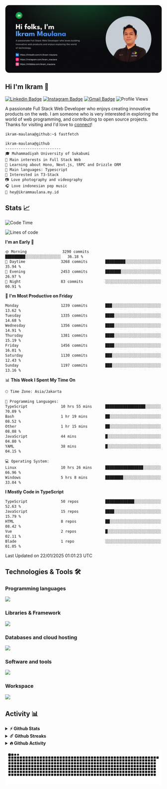 ![IkramBanner](ikrambanner.png)

## Hi I'm Ikram 👋

[![Linkedin Badge](https://img.shields.io/badge/-ikram--maulana-blue?style=flat&logo=Linkedin&logoColor=white&link=https://links.ikrammaulana.my.id/s/linkedin)](https://links.ikrammaulana.my.id/s/linkedin)
[![Instagram Badge](https://img.shields.io/badge/-@ikram__maulana-purple?style=flat&logo=instagram&logoColor=white&link=https://links.ikrammaulana.my.id/s/instagram)](https://links.ikrammaulana.my.id/s/instagram)
[![Gmail Badge](https://img.shields.io/badge/-ikrammaulana-c14438?style=flat&logo=Gmail&logoColor=white&link=https://links.ikrammaulana.my.id/s/email)](https://links.ikrammaulana.my.id/s/email)
![Profile Views](https://komarev.com/ghpvc/?username=Ikram-Maulana)

A passionate Full Stack Web Developer who enjoys creating innovative products on the web. I am someone who is very interested in exploring the world of web programming, and contributing to open source projects. Thanks for visiting and I'd love to [connect](https://links.ikrammaulana.my.id/s/linkedin)!

```console
ikram-maulana@github:~$ fastfetch
```

```console
ikram-maulana@github
-------------------------
🎓 Muhammadiyah University of Sukabumi
🔎 Main interests in Full Stack Web
🌱 Learning about Hono, Next.js, tRPC and Drizzle ORM
🌟 Main languages: Typescript
🚩 Interested in T3-Stack
📷 Love photography and videography
🎧 Love indonesian pop music
📧 hey@ikrammaulana.my.id
```

## Stats 📈

<!--START_SECTION:waka-->
![Code Time](http://img.shields.io/badge/Code%20Time-2%2C340%20hrs%208%20mins-blue)

![Lines of code](https://img.shields.io/badge/From%20Hello%20World%20I%27ve%20Written-13.6%20million%20lines%20of%20code-blue)

**I'm an Early 🐤** 

```text
🌞 Morning                3290 commits        █████████░░░░░░░░░░░░░░░░   36.18 % 
🌆 Daytime                3268 commits        █████████░░░░░░░░░░░░░░░░   35.94 % 
🌃 Evening                2453 commits        ███████░░░░░░░░░░░░░░░░░░   26.97 % 
🌙 Night                  83 commits          ░░░░░░░░░░░░░░░░░░░░░░░░░   00.91 % 
```
📅 **I'm Most Productive on Friday** 

```text
Monday                   1239 commits        ███░░░░░░░░░░░░░░░░░░░░░░   13.62 % 
Tuesday                  1335 commits        ████░░░░░░░░░░░░░░░░░░░░░   14.68 % 
Wednesday                1356 commits        ████░░░░░░░░░░░░░░░░░░░░░   14.91 % 
Thursday                 1381 commits        ████░░░░░░░░░░░░░░░░░░░░░   15.19 % 
Friday                   1456 commits        ████░░░░░░░░░░░░░░░░░░░░░   16.01 % 
Saturday                 1130 commits        ███░░░░░░░░░░░░░░░░░░░░░░   12.43 % 
Sunday                   1197 commits        ███░░░░░░░░░░░░░░░░░░░░░░   13.16 % 
```


📊 **This Week I Spent My Time On** 

```text
🕑︎ Time Zone: Asia/Jakarta

💬 Programming Languages: 
TypeScript               10 hrs 55 mins      ██████████████████░░░░░░░   70.09 % 
Bash                     1 hr 19 mins        ██░░░░░░░░░░░░░░░░░░░░░░░   08.52 % 
Other                    1 hr 15 mins        ██░░░░░░░░░░░░░░░░░░░░░░░   08.08 % 
JavaScript               44 mins             █░░░░░░░░░░░░░░░░░░░░░░░░   04.80 % 
YAML                     38 mins             █░░░░░░░░░░░░░░░░░░░░░░░░   04.15 % 

💻 Operating System: 
Linux                    10 hrs 26 mins      █████████████████░░░░░░░░   66.96 % 
Windows                  5 hrs 8 mins        ████████░░░░░░░░░░░░░░░░░   33.04 % 
```

**I Mostly Code in TypeScript** 

```text
TypeScript               50 repos            █████████████░░░░░░░░░░░░   52.63 % 
JavaScript               15 repos            ████░░░░░░░░░░░░░░░░░░░░░   15.79 % 
HTML                     8 repos             ██░░░░░░░░░░░░░░░░░░░░░░░   08.42 % 
Vue                      2 repos             █░░░░░░░░░░░░░░░░░░░░░░░░   02.11 % 
Blade                    1 repo              ░░░░░░░░░░░░░░░░░░░░░░░░░   01.05 % 
```




 Last Updated on 22/01/2025 01:01:23 UTC
<!--END_SECTION:waka-->

## Technologies & Tools 🛠️

### Programming languages

<a href="https://skillicons.dev">
<img src="https://skillicons.dev/icons?i=html,css,sass,js,ts,php,py" />
</a>

### Libraries & Framework

<a href="https://skillicons.dev">
<img src="https://skillicons.dev/icons?i=react,vue,next,laravel,express,tailwind,bootstrap">
</a>

### Databases and cloud hosting

<a href="https://skillicons.dev">
<img src="https://skillicons.dev/icons?i=sqlite,mysql,postgresql,redis,vercel,cloudflare" />
</a>

### Software and tools

<a href="https://skillicons.dev">
<img src="https://skillicons.dev/icons?i=github,vscode,postman,figma&perline=11" />
</a>

### Workspace

<a href="https://skillicons.dev">
<img src="https://skillicons.dev/icons?i=apple,ubuntu,windows&perline=11" />
</a>

## Activity 📊

<details>
  <summary><b>⚡ Github Stats</b></summary>

  <br />
  <img height="180em" src="https://github-readme-stats-eight-theta.vercel.app/api?username=ikram-maulana&show_icons=true&hide_border=true&&count_private=true&include_all_commits=true" />
  <img height="180em" src="https://github-readme-stats-eight-theta.vercel.app/api/top-langs/?username=ikram-maulana&show_icons=true&hide_border=true&layout=compact&langs_count=8"/>
</details>

<details>
  <summary><b>☄️ Github Streaks</b></summary>

  <br />
  <img height="180em" src="https://github-readme-streak-stats.herokuapp.com/?user=ikram-maulana&hide_border=true" />
</details>

<details>
  <summary><b>🔥 Github Activity</b></summary>

  <br />
  <img height="180em" src="https://github-readme-activity-graph.vercel.app/graph?username=ikram-maulana&theme=github-light" />
</details>

![snake gif](https://github.com/ikram-maulana/ikram-maulana/blob/output/github-snake.svg)
